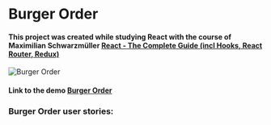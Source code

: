 # Burger Order

#### This project was created while studying React with the course    of Maximilian Schwarzmüller [React - The Complete Guide (incl Hooks, React Router, Redux)](https://www.udemy.com/course/react-the-complete-guide-incl-redux/ "React - The Complete Guide")

![Burger Order](public/img/burger_order.png "Burger Order")

#### Link to the demo [ Burger Order](https://parfum505.github.io/burger-order-react/ "Burger Order")

### Burger Order user stories:
